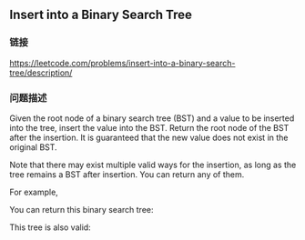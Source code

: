 ## Insert into a Binary Search Tree  
### 链接  
https://leetcode.com/problems/insert-into-a-binary-search-tree/description/  
### 问题描述
Given the root node of a binary search tree (BST) and a value to be inserted into the tree,&nbsp;insert the value into the BST. Return the root node of the BST after the insertion. It is guaranteed that the new value does not exist in the original BST.

Note that there may exist&nbsp;multiple valid ways for the&nbsp;insertion, as long as the tree remains a BST after insertion. You can return any of them.

For example,&nbsp;

You can return this binary search tree:

This tree is also valid:
